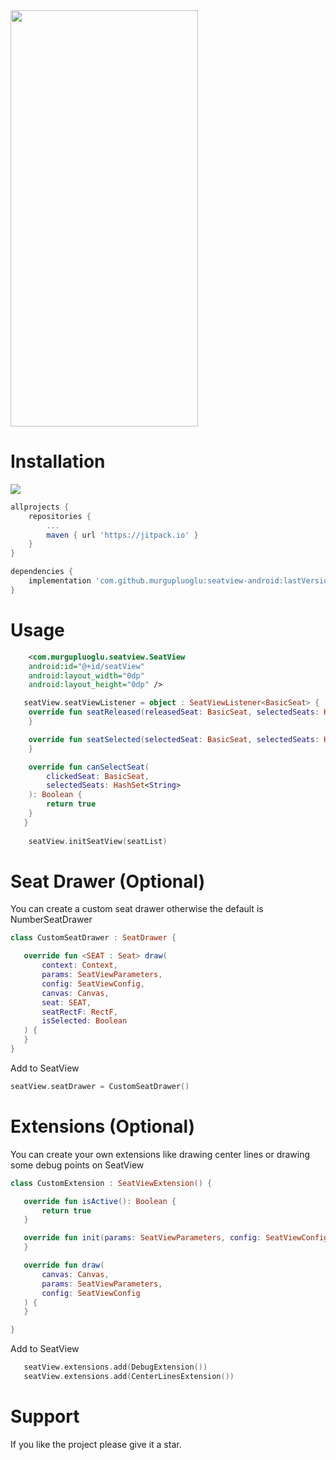 <img src="github/sample.gif" width="300" height="666"/>

# Installation

[![](https://jitpack.io/v/murgupluoglu/seatview-android.svg)](https://jitpack.io/#murgupluoglu/seatview-android)

```gradle
allprojects {
    repositories {
        ...
        maven { url 'https://jitpack.io' }
    }
}

dependencies {
    implementation 'com.github.murgupluoglu:seatview-android:lastVersion'
}
```

# Usage

```xml
    <com.murgupluoglu.seatview.SeatView
    android:id="@+id/seatView"
    android:layout_width="0dp"
    android:layout_height="0dp" />
```

```kotlin
   seatView.seatViewListener = object : SeatViewListener<BasicSeat> {
    override fun seatReleased(releasedSeat: BasicSeat, selectedSeats: HashSet<String>) {
    }

    override fun seatSelected(selectedSeat: BasicSeat, selectedSeats: HashSet<String>) {
    }

    override fun canSelectSeat(
        clickedSeat: BasicSeat,
        selectedSeats: HashSet<String>
    ): Boolean {
        return true
    }
   }
    
    seatView.initSeatView(seatList)
```
# Seat Drawer (Optional)

You can create a custom seat drawer otherwise the default is NumberSeatDrawer

 ```kotlin
class CustomSeatDrawer : SeatDrawer {

    override fun <SEAT : Seat> draw(
        context: Context,
        params: SeatViewParameters,
        config: SeatViewConfig,
        canvas: Canvas,
        seat: SEAT,
        seatRectF: RectF,
        isSelected: Boolean
    ) {
    }
}
 ```
Add to SeatView
 ```kotlin
seatView.seatDrawer = CustomSeatDrawer()
 ```

# Extensions (Optional)

You can create your own extensions like drawing center lines or drawing some debug points on SeatView

 ```kotlin
class CustomExtension : SeatViewExtension() {

    override fun isActive(): Boolean {
        return true
    }

    override fun init(params: SeatViewParameters, config: SeatViewConfig) {
    }

    override fun draw(
        canvas: Canvas,
        params: SeatViewParameters,
        config: SeatViewConfig
    ) {
    }

}
  ```
Add to SeatView
 ```kotlin
    seatView.extensions.add(DebugExtension())
    seatView.extensions.add(CenterLinesExtension())
 ```

# Support

If you like the project please give it a star.